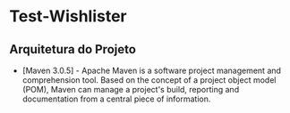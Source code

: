 # Test-Wishlister


Arquitetura do Projeto
----------------------
* [Maven 3.0.5] - Apache Maven is a software project management and comprehension tool. Based on the concept of a project object model (POM), 
				  Maven can manage a project's build, reporting and documentation from a central piece of information. 
